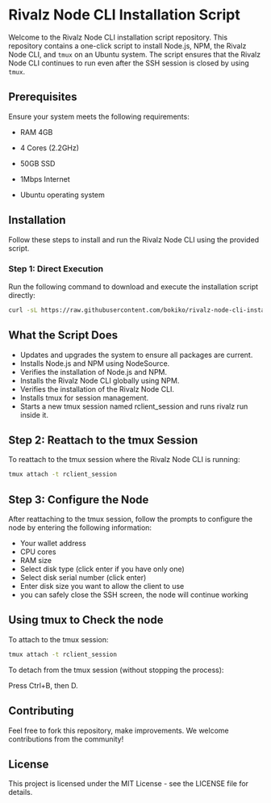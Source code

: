 # Rivalz Node CLI Installation Script

Welcome to the Rivalz Node CLI installation script repository. This repository contains a one-click script to install Node.js, NPM, the Rivalz Node CLI, and `tmux` on an Ubuntu system. The script ensures that the Rivalz Node CLI continues to run even after the SSH session is closed by using `tmux`.

## Prerequisites

Ensure your system meets the following requirements:

- RAM 4GB

- 4 Cores (2.2GHz)

- 50GB SSD

- 1Mbps Internet

- Ubuntu operating system

## Installation

Follow these steps to install and run the Rivalz Node CLI using the provided script.

### Step 1: Direct Execution

Run the following command to download and execute the installation script directly:

```bash
curl -sL https://raw.githubusercontent.com/bokiko/rivalz-node-cli-installer/main/install_rclient.sh | bash
 ```





## What the Script Does
- Updates and upgrades the system to ensure all packages are current.
- Installs Node.js and NPM using NodeSource.
- Verifies the installation of Node.js and NPM.
- Installs the Rivalz Node CLI globally using NPM.
- Verifies the installation of the Rivalz Node CLI.
- Installs tmux for session management.
- Starts a new tmux session named rclient_session and runs rivalz run inside it.
  
## Step 2: Reattach to the tmux Session
To reattach to the tmux session where the Rivalz Node CLI is running:
```bash
tmux attach -t rclient_session
```
## Step 3: Configure the Node
After reattaching to the tmux session, follow the prompts to configure the node by entering the following information:

- Your wallet address
- CPU cores
- RAM size
- Select disk type (click enter if you have only one)
- Select disk serial number (click enter)
- Enter disk size you want to allow the client to use
- you can safely close the SSH screen, the node will continue working



## Using tmux to Check the node
To attach to the tmux session:
```bash
tmux attach -t rclient_session
```
To detach from the tmux session (without stopping the process):

Press Ctrl+B, then D.

## Contributing
Feel free to fork this repository, make improvements. We welcome contributions from the community!

## License
This project is licensed under the MIT License - see the LICENSE file for details.


